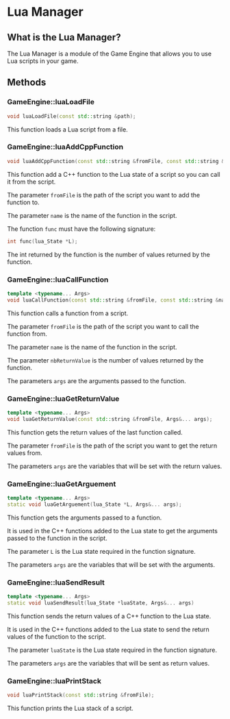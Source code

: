 # Lua Manager

## What is the Lua Manager?

The Lua Manager is a module of the Game Engine that allows you to use Lua scripts in your game.

## Methods

### GameEngine::luaLoadFile

```cpp
void luaLoadFile(const std::string &path);
```

This function loads a Lua script from a file.

### GameEngine::luaAddCppFunction

```cpp
void luaAddCppFunction(const std::string &fromFile, const std::string &name, lua_CFunction func);
```

This function add a C++ function to the Lua state of a script so you can call it from the script.

The parameter `fromFile` is the path of the script you want to add the function to.

The parameter `name` is the name of the function in the script.

The function `func` must have the following signature:

```cpp
int func(lua_State *L);
```

The int returned by the function is the number of values returned by the function.

### GameEngine::luaCallFunction

```cpp
template <typename... Args>
void luaCallFunction(const std::string &fromFile, const std::string &name, int nbReturnValue, Args... args);
```

This function calls a function from a script.

The parameter `fromFile` is the path of the script you want to call the function from.

The parameter `name` is the name of the function in the script.

The parameter `nbReturnValue` is the number of values returned by the function.

The parameters `args` are the arguments passed to the function.

### GameEngine::luaGetReturnValue

```cpp
template <typename... Args>
void luaGetReturnValue(const std::string &fromFile, Args&... args);
```

This function gets the return values of the last function called.

The parameter `fromFile` is the path of the script you want to get the return values from.

The parameters `args` are the variables that will be set with the return values.

### GameEngine::luaGetArguement

```cpp
template <typename... Args>
static void luaGetArguement(lua_State *L, Args&... args);
```

This function gets the arguments passed to a function.

It is used in the C++ functions added to the Lua state to get the arguments passed to the function in the script.

The parameter `L` is the Lua state required in the function signature.

The parameters `args` are the variables that will be set with the arguments.

### GameEngine::luaSendResult

```cpp
template <typename... Args>
static void luaSendResult(lua_State *luaState, Args&... args)
```

This function sends the return values of a C++ function to the Lua state.

It is used in the C++ functions added to the Lua state to send the return values of the function to the script.

The parameter `luaState` is the Lua state required in the function signature.

The parameters `args` are the variables that will be sent as return values.

### GameEngine::luaPrintStack

```cpp
void luaPrintStack(const std::string &fromFile);
```

This function prints the Lua stack of a script.
